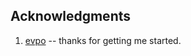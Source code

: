 ## Acknowledgments

1. [evpo](https://github.com/evpo/cpp-project-template) -- thanks for getting me started.
